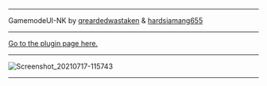 
---

   GamemodeUI-NK by [qreardedwastaken](https://qrearded.xyz) & [hardsiamang655](https://github.com/hardsiamang655)

---

   [Go to the plugin page here.](https://cloudburstmc.org/resources/gamemodeui.734/)


---

![Screenshot_20210717-115743](https://user-images.githubusercontent.com/78941156/126032179-e8a17d94-5bb7-42bd-abfe-ad6d9106c56e.png)

---
